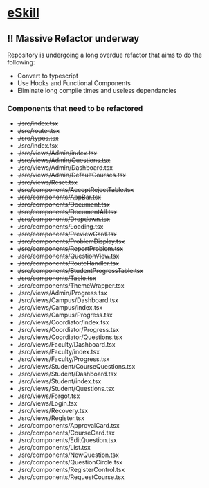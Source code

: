 # [eSkill](https://care.srmist.edu.in/eskill)

## !! Massive Refactor underway

Repository is undergoing a long overdue refactor that aims to do the following:

- Convert to typescript
- Use Hooks and Functional Components
- Eliminate long compile times and useless dependancies

### Components that need to be refactored

- ~~./src/index.tsx~~
- ~~./src/router.tsx~~
- ~~./src/types.tsx~~
- ~~./src/index.tsx~~
- ~~./src/views/Admin/index.tsx~~
- ~~./src/views/Admin/Questions.tsx~~
- ~~./src/views/Admin/Dashboard.tsx~~
- ~~./src/views/Admin/DefaultCourses.tsx~~
- ~~./src/views/Reset.tsx~~
- ~~./src/components/AcceptRejectTable.tsx~~
- ~~./src/components/AppBar.tsx~~
- ~~./src/components/Document.tsx~~
- ~~./src/components/DocumentAll.tsx~~
- ~~./src/components/Dropdown.tsx~~
- ~~./src/components/Loading.tsx~~
- ~~./src/components/PreviewCard.tsx~~
- ~~./src/components/ProblemDisplay.tsx~~
- ~~./src/components/ReportProblem.tsx~~
- ~~./src/components/QuestionView.tsx~~
- ~~./src/components/RouteHandler.tsx~~
- ~~./src/components/StudentProgressTable.tsx~~
- ~~./src/components/Table.tsx~~
- ~~./src/components/ThemeWrapper.tsx~~
- ./src/views/Admin/Progress.tsx
- ./src/views/Campus/Dashboard.tsx
- ./src/views/Campus/index.tsx
- ./src/views/Campus/Progress.tsx
- ./src/views/Coordiator/index.tsx
- ./src/views/Coordiator/Progress.tsx
- ./src/views/Coordiator/Questions.tsx
- ./src/views/Faculty/Dashboard.tsx
- ./src/views/Faculty/index.tsx
- ./src/views/Faculty/Progress.tsx
- ./src/views/Student/CourseQuestions.tsx
- ./src/views/Student/Dashboard.tsx
- ./src/views/Student/index.tsx
- ./src/views/Student/Questions.tsx
- ./src/views/Forgot.tsx
- ./src/views/Login.tsx
- ./src/views/Recovery.tsx
- ./src/views/Register.tsx
- ./src/components/ApprovalCard.tsx
- ./src/components/CourseCard.tsx
- ./src/components/EditQuestion.tsx
- ./src/components/List.tsx
- ./src/components/NewQuestion.tsx
- ./src/components/QuestionCircle.tsx
- ./src/components/RegisterControl.tsx
- ./src/components/RequestCourse.tsx
